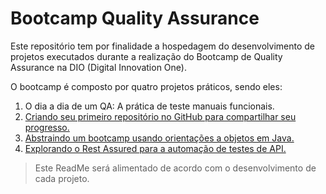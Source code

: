 # Bootcamp Quality Assurance

Este repositório tem por finalidade a hospedagem do desenvolvimento de projetos executados durante a realização do Bootcamp de Quality Assurance na DIO (Digital Innovation One).

O bootcamp é composto por quatro projetos práticos, sendo eles:

1. O dia a dia de um QA: A prática de teste manuais funcionais.
2. [Criando seu primeiro repositório no GitHub para compartilhar seu progresso.](https://github.com/larissagnvs/qabootcamp/blob/main/projetoii/guia_basico_markdown.md)
3. [Abstraindo um bootcamp usando orientações a objetos em Java.](https://github.com/larissagnvs/desafio-poo-dio)
4. [Explorando o Rest Assured para a automação de testes de API.](https://github.com/larissagnvs/api-automation-tests-challenge-rest-assured)

> Este ReadMe será alimentado de acordo com o desenvolvimento de cada projeto.